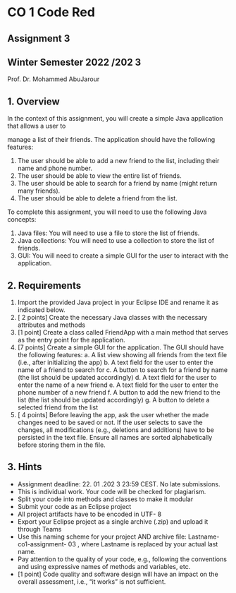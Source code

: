 # CO 1 Code Red

## Assignment 3


## Winter Semester 2022 /202 3

Prof. Dr. Mohammed AbuJarour


## 1. Overview

In the context of this assignment, you will create a simple Java application that allows a user to

manage a list of their friends. The application should have the following features:

1. The user should be able to add a new friend to the list, including their name and phone
    number.
2. The user should be able to view the entire list of friends.
3. The user should be able to search for a friend by name (might return many friends).
4. The user should be able to delete a friend from the list.

To complete this assignment, you will need to use the following Java concepts:

1. Java files: You will need to use a file to store the list of friends.
2. Java collections: You will need to use a collection to store the list of friends.
3. GUI: You will need to create a simple GUI for the user to interact with the application.

## 2. Requirements

1. Import the provided Java project in your Eclipse IDE and rename it as indicated below.
2. [ 2 points] Create the necessary Java classes with the necessary attributes and methods
3. [1 point] Create a class called FriendApp with a main method that serves as the entry
    point for the application.
4. [7 points] Create a simple GUI for the application. The GUI should have the following
    features:
       a. A list view showing all friends from the text file (i.e., after initializing the app)
       b. A text field for the user to enter the name of a friend to search for
       c. A button to search for a friend by name (the list should be updated accordingly)
       d. A text field for the user to enter the name of a new friend
       e. A text field for the user to enter the phone number of a new friend
       f. A button to add the new friend to the list (the list should be updated accordingly)
       g. A button to delete a selected friend from the list
5. [ 4 points] Before leaving the app, ask the user whether the made changes need to be
    saved or not. If the user selects to save the changes, all modifications (e.g., deletions and
    additions) have to be persisted in the text file. Ensure all names are sorted alphabetically
    before storing them in the file.


## 3. Hints

- Assignment deadline: 22. 01 .202 3 23:59 CEST. No late submissions.
- This is individual work. Your code will be checked for plagiarism.
- Split your code into methods and classes to make it modular
- Submit your code as an Eclipse project
- All project artifacts have to be encoded in UTF- 8
- Export your Eclipse project as a single archive (.zip) and upload it through Teams
- Use this naming scheme for your project AND archive file: Lastname-co1-assignment- 03 , where Lastname is replaced by your actual last name.
- Pay attention to the quality of your code, e.g., following the conventions and using expressive names of methods and variables, etc.
- [1 point] Code quality and software design will have an impact on the overall assessment, i.e., “it works” is not sufficient.
